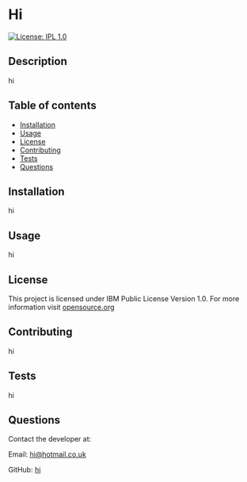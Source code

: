 # Hi

[![License: IPL 1.0](https://img.shields.io/badge/License-IPL_1.0-blue.svg)](#License)

## Description
hi

## Table of contents
- [Installation](#installation)
- [Usage](#usage)
- [License](#license)
- [Contributing](#contributing)
- [Tests](#tests)
- [Questions](#questions)

## Installation
hi

## Usage
hi

## License
  This project is licensed under IBM Public License Version 1.0. For more information visit [opensource.org](https://opensource.org/)

## Contributing
hi

## Tests
hi

## Questions
Contact the developer at:

Email: hi@hotmail.co.uk

GitHub: [hi](https://github.com/hi)
  